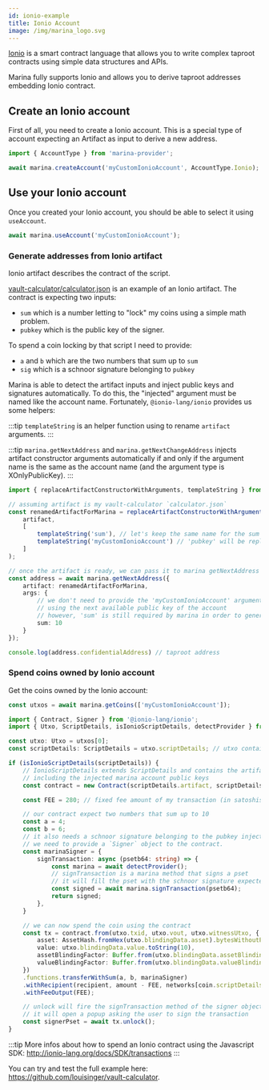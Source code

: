 ```yaml
---
id: ionio-example
title: Ionio Account
image: /img/marina_logo.svg
---
```


[Ionio](http://ionio-lang.org/docs/intro) is a smart contract language that allows you to write complex taproot contracts using simple data structures and APIs. 

Marina fully supports Ionio and allows you to derive taproot addresses embedding Ionio contract.

## Create an Ionio account

First of all, you need to create a Ionio account. This is a special type of account expecting an Artifact as input to derive a new address.

```js
import { AccountType } from 'marina-provider';

await marina.createAccount('myCustomIonioAccount', AccountType.Ionio); 
```

## Use your Ionio account

Once you created your Ionio account, you should be able to select it using `useAccount`.

```js
await marina.useAccount('myCustomIonioAccount');
```

### Generate addresses from Ionio artifact

Ionio artifact describes the contract of the script. 

[vault-calculator/calculator.json](https://github.com/louisinger/vault-calculator/blob/master/src/calculator.json) is an example of an Ionio artifact. The contract is expecting two inputs:
* `sum` which is a number letting to "lock" my coins using a simple math problem.
* `pubkey` which is the public key of the signer.

To spend a coin locking by that script I need to provide:
 * `a` and `b` which are the two numbers that sum up to `sum`
 * `sig` which is a schnoor signature belonging to `pubkey`

Marina is able to detect the artifact inputs and inject public keys and signatures automatically. To do this, the "injected" argument must be named like the account name. Fortunately, `@ionio-lang/ionio` provides us some helpers:

:::tip
`templateString` is an helper function using to rename `artifact` arguments.
:::

:::tip
`marina.getNextAddress` and `marina.getNextChangeAddress` injects artifact constructor arguments automatically if and only if the argument name is the same as the account name (and the argument type is XOnlyPublicKey).
:::

```typescript
import { replaceArtifactConstructorWithArguments, templateString } from '@ionio-lang/ionio';

// assuming artifact is my vault-calculator `calculator.json`
const renamedArtifactForMarina = replaceArtifactConstructorWithArguments(
    artifact, 
    [
        templateString('sum'), // let's keep the same name for the sum arg
        templateString('myCustomIonioAccount') // 'pubkey' will be replaced by the account name 
    ]
);

// once the artifact is ready, we can pass it to marina getNextAddress
const address = await marina.getNextAddress({
    artifact: renamedArtifactForMarina,
    args: {
        // we don't need to provide the 'myCustomIonioAccount' argument, marina will inject it automatically
        // using the next available public key of the account
        // however, 'sum' is still required by marina in order to generate the right script
        sum: 10
    }    
});

console.log(address.confidentialAddress) // taproot address
```

### Spend coins owned by Ionio account

Get the coins owned by the Ionio account:

```js
const utxos = await marina.getCoins(['myCustomIonioAccount']);
```

```typescript
import { Contract, Signer } from '@ionio-lang/ionio';
import { Utxo, ScriptDetails, isIonioScriptDetails, detectProvider } from 'marina-provider';

const utxo: Utxo = utxos[0];
const scriptDetails: ScriptDetails = utxo.scriptDetails; // utxo contains all the data of the script locking the coin

if (isIonioScriptDetails(scriptDetails)) { 
    // IonioScriptDetails extends ScriptDetails and contains the artifact and the constructor parameters
    // including the injected marina account public keys
    const contract = new Contract(scriptDetails.artifact, scriptDetails.params);

    const FEE = 280; // fixed fee amount of my transaction (in satoshis)

    // our contract expect two numbers that sum up to 10
    const a = 4;
    const b = 6;
    // it also needs a schnoor signature belonging to the pubkey injected by marina
    // we need to provide a `Signer` object to the contract.
    const marinaSigner = {
        signTransaction: async (psetb64: string) => {
            const marina = await detectProvider();
            // signTransaction is a marina method that signs a pset
            // it will fill the pset with the schnoor signature expected by the contract
            const signed = await marina.signTransaction(psetb64);
            return signed;
        },
    }

    // we can now spend the coin using the contract
    const tx = contract.from(utxo.txid, utxo.vout, utxo.witnessUtxo, {
        asset: AssetHash.fromHex(utxo.blindingData.asset).bytesWithoutPrefix,
        value: utxo.blindingData.value.toString(10),
        assetBlindingFactor: Buffer.from(utxo.blindingData.assetBlindingFactor, 'hex'),
        valueBlindingFactor: Buffer.from(utxo.blindingData.valueBlindingFactor, 'hex'),
    })
    .functions.transferWithSum(a, b, marinaSigner)
    .withRecipient(recipient, amount - FEE, networks[coin.scriptDetails.network].assetHash, 0)
    .withFeeOutput(FEE);

    // unlock will fire the signTransaction method of the signer object
    // it will open a popup asking the user to sign the transaction
    const signerPset = await tx.unlock();
}
```

:::tip
More infos about how to spend an Ionio contract using the Javascript SDK: http://ionio-lang.org/docs/SDK/transactions
:::

You can try and test the full example here: https://github.com/louisinger/vault-calculator.


